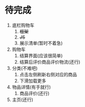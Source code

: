 # 待完成
1. 底栏购物车
   1. ~~框架~~ 
   2. ~~JS~~
   3. 展示清单(暂时不着急)
2. 购物车
   1. 结算界面(应该很简单)
   2. 结算后评价商品评价物流(还行)
3. 分类(不难吧)
   1. 点击左侧刷新右侧对应的商品
   2. 下滑加载更多
4. 物品详情(有手就行)
   1. 商品评价(还行)
5. 主页(还行)


